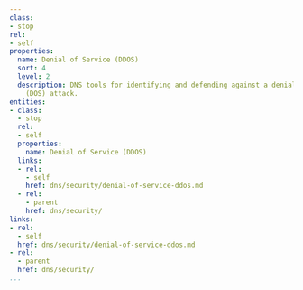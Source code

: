 ```yaml
---
class:
- stop
rel:
- self
properties:
  name: Denial of Service (DDOS)
  sort: 4
  level: 2
  description: DNS tools for identifying and defending against a denial of service
    (DOS) attack.
entities:
- class:
  - stop
  rel:
  - self
  properties:
    name: Denial of Service (DDOS)
  links:
  - rel:
    - self
    href: dns/security/denial-of-service-ddos.md
  - rel:
    - parent
    href: dns/security/
links:
- rel:
  - self
  href: dns/security/denial-of-service-ddos.md
- rel:
  - parent
  href: dns/security/
...
```


